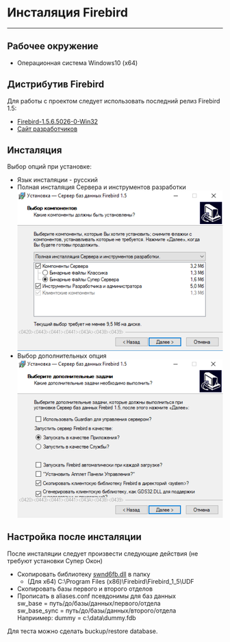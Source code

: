 # Инсталяция Firebird #

---

## Рабочее окружение ##

* Операционная система Windows10 (x64)

## Дистрибутив Firebird ##

Для работы с проектом следует использовать последний релиз Firebird 1.5:  

* [Firebird-1.5.6.5026-0-Win32](file/Firebird-1.5.6.5026-0-Win32.exe)
* [Сайт разработчиков](http://www.firebirdsql.org/en/firebird-1-5/)

## Инсталяция ##

Выбор опций при установке:

* Язык инсталяции - русский
* Полная инсталяция Сервера и инструментов разработки  
 ![Выбор опций при установке Firebird](_pic/option_install.png)
* Выбор дополнительных опция  
 ![Выбор дополнтельных опций при установке Firebird](_pic/additoinal_option.png)

## Настройка после инсталяции ##

После инсталяции следует произвести следующие действия (не требуют установки Супер Окон)

* Скопировать библиотеку [swnd6fb.dll](file/swnd6fb.dll) в папку
  * (Для x64) C:\Program Files (x86)\Firebird\Firebird_1_5\UDF
* Скопировать базы первого и второго отделов
* Прописать в aliases.conf псевдонимы для баз данных  
    sw_base = путь/до/базы/данных/первого/отдела  
    sw_base_sync = путь/до/базы/данных/второго/отдела  
 Наприимер:
    dummy = c:\data\dummy.fdb

Для теста можно сделать buckup/restore database.

